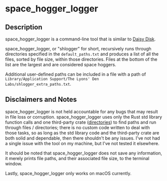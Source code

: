 # space_hogger_logger

## Description

space_hogger_logger is a command-line tool that is similar to
[Daisy Disk](https://daisydiskapp.com).

space_hogger_logger, or "shlogger" for short, recursively runs through
directories specified in the `default_paths.txt` and produces a list of all the
files, sorted by file size, within those directories.  Files at the bottom of
the list are the largest and are considered space hoggers.

Additional user-defined paths can be included in a file with a path of
`Library/Application Support/The Lyons' Den Labs/shlogger_extra_paths.txt`.

## Disclaimers and Notes

space_hogger_logger is not held accountable for any bugs that may result in file
loss or corruption.  space_hogger_logger uses only the Rust std library function
calls and one third-party crate
([directories](https://crates.io/crates/directories)) to find paths and run
through files / directories; there is no custom code written to deal with
those tasks, so as long as the std library code and the third-party crate are
both solid and dependable, then there shouldn't be any issues.  I've not had a
single issue with the tool on my machine, but I've not tested it elsewhere.

It should be noted that space_hogger_logger does not save any information, it
merely prints file paths, and their associated file size, to the terminal
window.

Lastly, space_hogger_logger only works on macOS currently.
